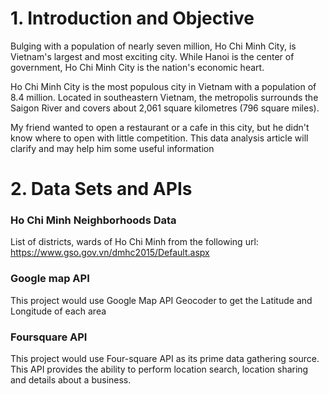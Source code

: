 # 1. Introduction and Objective
Bulging with a population of nearly seven million, Ho Chi Minh City, is Vietnam's largest and most exciting city. While Hanoi is the center of government, Ho Chi Minh City is the nation's economic heart.

Ho Chi Minh City is the most populous city in Vietnam with a population of 8.4 million. Located in southeastern Vietnam, the metropolis surrounds the Saigon River and covers about 2,061 square kilometres (796 square miles).

My friend wanted to open a restaurant or a cafe in this city, but he didn't know where to open with little competition. This data analysis article will clarify and may help him some useful information

# 2. Data Sets and APIs
### Ho Chi Minh Neighborhoods Data
List of districts, wards of Ho Chi Minh from the following url: https://www.gso.gov.vn/dmhc2015/Default.aspx
### Google map API
This project would use Google Map API Geocoder to get the Latitude and Longitude of each area
### Foursquare API
This project would use Four-square API as its prime data gathering source. This API provides the ability to perform location search, location sharing and details about a business.
